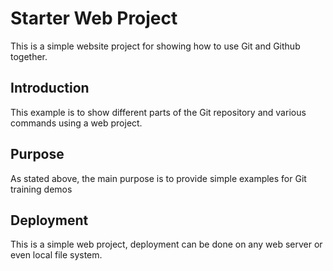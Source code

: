 # Starter Web Project

This is a simple website project for
showing how to use Git and Github together.

## Introduction

This example is to show different parts
of the Git repository and various commands
using a web project. 

## Purpose

As stated above, the main purpose is to
provide simple examples for Git training
demos


## Deployment
This is a simple web project, deployment
can be done on any web server or even local
file system.
